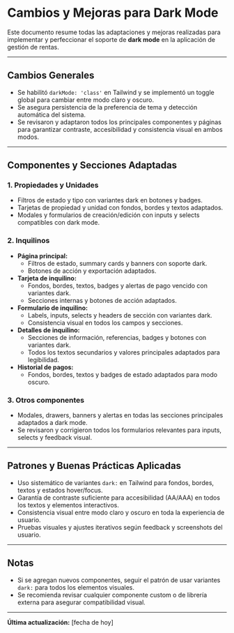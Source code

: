# Cambios y Mejoras para Dark Mode

Este documento resume todas las adaptaciones y mejoras realizadas para implementar y perfeccionar el soporte de **dark mode** en la aplicación de gestión de rentas.

---

## Cambios Generales
- Se habilitó `darkMode: 'class'` en Tailwind y se implementó un toggle global para cambiar entre modo claro y oscuro.
- Se asegura persistencia de la preferencia de tema y detección automática del sistema.
- Se revisaron y adaptaron todos los principales componentes y páginas para garantizar contraste, accesibilidad y consistencia visual en ambos modos.

---

## Componentes y Secciones Adaptadas

### 1. **Propiedades y Unidades**
- Filtros de estado y tipo con variantes dark en botones y badges.
- Tarjetas de propiedad y unidad con fondos, bordes y textos adaptados.
- Modales y formularios de creación/edición con inputs y selects compatibles con dark mode.

### 2. **Inquilinos**
- **Página principal:**
  - Filtros de estado, summary cards y banners con soporte dark.
  - Botones de acción y exportación adaptados.
- **Tarjeta de inquilino:**
  - Fondos, bordes, textos, badges y alertas de pago vencido con variantes dark.
  - Secciones internas y botones de acción adaptados.
- **Formulario de inquilino:**
  - Labels, inputs, selects y headers de sección con variantes dark.
  - Consistencia visual en todos los campos y secciones.
- **Detalles de inquilino:**
  - Secciones de información, referencias, badges y botones con variantes dark.
  - Todos los textos secundarios y valores principales adaptados para legibilidad.
- **Historial de pagos:**
  - Fondos, bordes, textos y badges de estado adaptados para modo oscuro.

### 3. **Otros componentes**
- Modales, drawers, banners y alertas en todas las secciones principales adaptados a dark mode.
- Se revisaron y corrigieron todos los formularios relevantes para inputs, selects y feedback visual.

---

## Patrones y Buenas Prácticas Aplicadas
- Uso sistemático de variantes `dark:` en Tailwind para fondos, bordes, textos y estados hover/focus.
- Garantía de contraste suficiente para accesibilidad (AA/AAA) en todos los textos y elementos interactivos.
- Consistencia visual entre modo claro y oscuro en toda la experiencia de usuario.
- Pruebas visuales y ajustes iterativos según feedback y screenshots del usuario.

---

## Notas
- Si se agregan nuevos componentes, seguir el patrón de usar variantes `dark:` para todos los elementos visuales.
- Se recomienda revisar cualquier componente custom o de librería externa para asegurar compatibilidad visual.

---

**Última actualización:** [fecha de hoy] 
